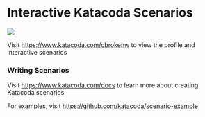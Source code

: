 # Interactive Katacoda Scenarios

[![](http://shields.katacoda.com/katacoda/cbrokenw/count.svg)](https://www.katacoda.com/cbrokenw "Get your profile on Katacoda.com")

Visit https://www.katacoda.com/cbrokenw to view the profile and interactive scenarios

### Writing Scenarios
Visit https://www.katacoda.com/docs to learn more about creating Katacoda scenarios

For examples, visit https://github.com/katacoda/scenario-example
